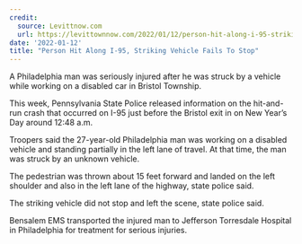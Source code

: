 ```yaml
---
credit:
  source: Levittnow.com
  url: https://levittownnow.com/2022/01/12/person-hit-along-i-95-striking-vehicle-fails-to-stop/
date: '2022-01-12'
title: "Person Hit Along I-95, Striking Vehicle Fails To Stop"
---
```

A Philadelphia man was seriously injured after he was struck by a vehicle while working on a disabled car in Bristol Township.

This week, Pennsylvania State Police released information on the hit-and-run crash that occurred on I-95 just before the Bristol exit in on New Year’s Day around 12:48 a.m.

Troopers said the 27-year-old Philadelphia man was working on a disabled vehicle and standing partially in the left lane of travel. At that time, the man was struck by an unknown vehicle.

The pedestrian was thrown about 15 feet forward and landed on the left shoulder and also in the left lane of the highway, state police said.

The striking vehicle did not stop and left the scene, state police said.

Bensalem EMS transported the injured man to Jefferson Torresdale Hospital in Philadelphia for treatment for serious injuries.
